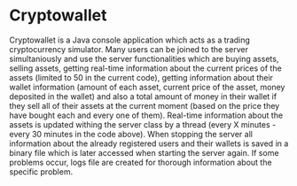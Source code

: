# Cryptowallet


Cryptowallet is a Java console application which acts as a trading cryptocurrency simulator. Many users can be joined to the server simultaniously and use the server functionalities which are buying assets, selling assets, getting real-time information about the current prices of the assets (limited to 50 in the current code), getting information about their wallet information (amount of each asset, current price of the asset, money deposited in the wallet) and also a total amount of money in their wallet if they sell all of their assets at the current moment (based on the price they have bought each and every one of them). Real-time information about the assets is updated withing the server class by a thread (every X minutes - every 30 minutes in the code above). When stopping the server all information about the already registered users and their wallets is saved in a binary file which is later accessed when starting the server again. If some problems occur, logs file are created for thorough information about the specific problem.
